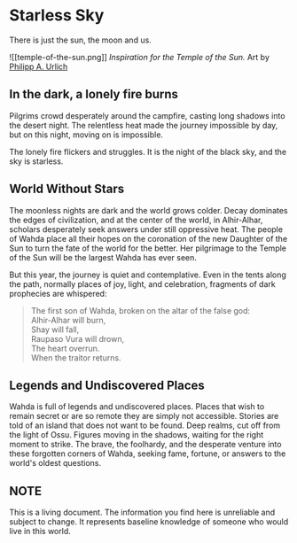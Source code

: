# Starless Sky

There is just the sun, the moon and us.

![[temple-of-the-sun.png]]
*Inspiration for the Temple of the Sun.*
Art by [Philipp A. Urlich](https://urlich.art/projects/Po4kYB?album_id=1460306)


## In the dark, a lonely fire burns
Pilgrims crowd desperately around the campfire, casting long shadows into the desert night. The relentless heat made the journey impossible by day, but on this night, moving on is impossible.

The lonely fire flickers and struggles. It is the night of the black sky, and the sky is starless.

## World Without Stars
The moonless nights are dark and the world grows colder. Decay dominates the edges of civilization, and at the center of the world, in Alhir-Alhar, scholars desperately seek answers under still oppressive heat. The people of Wahda place all their hopes on the coronation of the new Daughter of the Sun to turn the fate of the world for the better. Her pilgrimage to the Temple of the Sun will be the largest Wahda has ever seen.

But this year, the journey is quiet and contemplative. Even in the tents along the path, normally places of joy, light, and celebration, fragments of dark prophecies are whispered:

> The first son of Wahda, broken on the altar of the false god:  
> Alhir-Alhar will burn,  
> Shay will fall,  
> Raupaso Vura will drown,  
> The heart overrun.  
> When the traitor returns.

## Legends and Undiscovered Places
Wahda is full of legends and undiscovered places. Places that wish to remain secret or are so remote they are simply not accessible. Stories are told of an island that does not want to be found. Deep realms, cut off from the light of Ossu. Figures moving in the shadows, waiting for the right moment to strike. The brave, the foolhardy, and the desperate venture into these forgotten corners of Wahda, seeking fame, fortune, or answers to the world's oldest questions.

## NOTE
This is a living document. The information you find here is unreliable and subject to change. It represents baseline knowledge of someone who would live in this world.